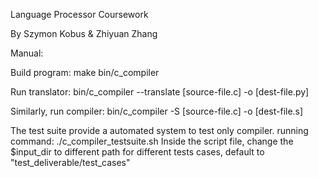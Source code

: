 Language Processor Coursework

By Szymon Kobus & Zhiyuan Zhang


Manual:

Build program:
make bin/c_compiler

Run translator:
bin/c_compiler --translate [source-file.c] -o [dest-file.py]

Similarly, run compiler:
bin/c_compiler -S [source-file.c] -o [dest-file.s]

The test suite provide a automated system to test only compiler.
running command:
./c_compiler_testsuite.sh
Inside the script file, change the $input_dir to different path for different tests cases, default to "test_deliverable/test_cases"
